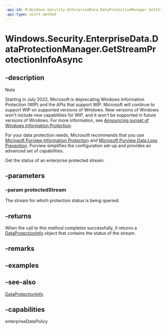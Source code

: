 ```yaml
---
-api-id: M:Windows.Security.EnterpriseData.DataProtectionManager.GetStreamProtectionInfoAsync(Windows.Storage.Streams.IInputStream)
-api-type: winrt method
---
```


<!-- Method syntax
public Windows.Foundation.IAsyncOperation<Windows.Security.EnterpriseData.DataProtectionInfo> GetStreamProtectionInfoAsync(Windows.Storage.Streams.IInputStream protectedStream)
-->

# Windows.Security.EnterpriseData.DataProtectionManager.GetStreamProtectionInfoAsync

## -description

> [!NOTE]
> Starting in July 2022, Microsoft is deprecating Windows Information Protection (WIP) and the APIs that support WIP. Microsoft will continue to support WIP on supported versions of Windows. New versions of Windows won't include new capabilities for WIP, and it won't be supported in future versions of Windows. For more information, see [Announcing sunset of Windows Information Protection](https://techcommunity.microsoft.com/t5/windows-it-pro-blog/announcing-the-sunset-of-windows-information-protection-wip/ba-p/3579282).
>
> For your data protection needs, Microsoft recommends that you use [Microsoft Purview Information Protection](/microsoft-365/compliance/information-protection) and [Microsoft Purview Data Loss Prevention](/microsoft-365/compliance/dlp-learn-about-dlp). Purview simplifies the configuration set-up and provides an advanced set of capabilities.

Get the status of an enterprise protected stream.

## -parameters

### -param protectedStream

The stream for which protection status is being queried.

## -returns

When the call to this method completes successfully, it returns a [DataProtectionInfo](dataprotectioninfo.md) object that contains the status of the stream.

## -remarks

## -examples

## -see-also

[DataProtectionInfo](dataprotectioninfo.md)

## -capabilities

enterpriseDataPolicy
